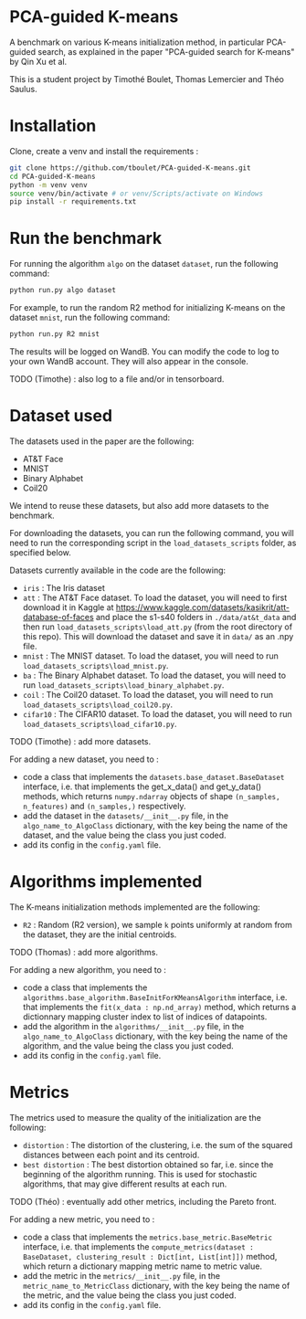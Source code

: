 # PCA-guided K-means
A benchmark on various K-means initialization method, in particular PCA-guided search, as explained in the paper "PCA-guided search for K-means" by Qin Xu et al.

This is a student project by Timothé Boulet, Thomas Lemercier and Théo Saulus.

# Installation

Clone, create a venv and install the requirements :

```bash
git clone https://github.com/tboulet/PCA-guided-K-means.git
cd PCA-guided-K-means
python -m venv venv
source venv/bin/activate # or venv/Scripts/activate on Windows
pip install -r requirements.txt
```


# Run the benchmark

For running the algorithm `algo` on the dataset `dataset`, run the following command:

```bash
python run.py algo dataset
```

For example, to run the random R2 method for initializing K-means on the dataset `mnist`, run the following command:

```bash
python run.py R2 mnist
```

The results will be logged on WandB. You can modify the code to log to your own WandB account. They will also appear in the console.

TODO (Timothe) : also log to a file and/or in tensorboard.


# Dataset used

The datasets used in the paper are the following:
- AT&T Face
- MNIST
- Binary Alphabet
- Coil20

We intend to reuse these datasets, but also add more datasets to the benchmark.

For downloading the datasets, you can run the following command, you will need to run the corresponding script in the `load_datasets_scripts` folder, as specified below.

Datasets currently available in the code are the following:
- `iris` : The Iris dataset
- `att` : The AT&T Face dataset. To load the dataset, you will need to first download it in Kaggle at https://www.kaggle.com/datasets/kasikrit/att-database-of-faces and place the s1-s40 folders in `./data/at&t_data` and then run ``load_datasets_scripts\load_att.py`` (from the root directory of this repo). This will download the dataset and save it in ``data/`` as an .npy file.
- `mnist` : The MNIST dataset. To load the dataset, you will need to run ``load_datasets_scripts\load_mnist.py``.
- `ba` : The Binary Alphabet dataset. To load the dataset, you will need to run ``load_datasets_scripts\load_binary_alphabet.py``.
- `coil` : The Coil20 dataset. To load the dataset, you will need to run ``load_datasets_scripts\load_coil20.py``.
- `cifar10` : The CIFAR10 dataset. To load the dataset, you will need to run ``load_datasets_scripts\load_cifar10.py``.

TODO (Timothe) : add more datasets.

For adding a new dataset, you need to :
- code a class that implements the `datasets.base_dataset.BaseDataset` interface, i.e. that implements the get_x_data() and get_y_data() methods, which returns `numpy.ndarray` objects of shape `(n_samples, n_features)` and `(n_samples,)` respectively.
- add the dataset in the `datasets/__init__.py` file, in the `algo_name_to_AlgoClass` dictionary, with the key being the name of the dataset, and the value being the class you just coded.
- add its config in the `config.yaml` file.


# Algorithms implemented

The K-means initialization methods implemented are the following:

- `R2` : Random (R2 version), we sample `k` points uniformly at random from the dataset, they are the initial centroids.

TODO (Thomas) : add more algorithms.

For adding a new algorithm, you need to :
- code a class that implements the `algorithms.base_algorithm.BaseInitForKMeansAlgorithm` interface, i.e. that implements the `fit(x_data : np.nd_array)` method, which returns a dictionnary mapping cluster index to list of indices of datapoints.
- add the algorithm in the `algorithms/__init__.py` file, in the `algo_name_to_AlgoClass` dictionary, with the key being the name of the algorithm, and the value being the class you just coded.
- add its config in the `config.yaml` file.

# Metrics

The metrics used to measure the quality of the initialization are the following:
- `distortion` : The distortion of the clustering, i.e. the sum of the squared distances between each point and its centroid.
- `best distortion` : The best distortion obtained so far, i.e. since the beginning of the algorithm running. This is used for stochastic algorithms, that may give different results at each run.

TODO (Théo) : eventually add other metrics, including the Pareto front.

For adding a new metric, you need to :
- code a class that implements the `metrics.base_metric.BaseMetric` interface, i.e. that implements the `compute_metrics(dataset : BaseDataset, clustering_result : Dict[int, List[int]])` method, which return a dictionary mapping metric name to metric value.
- add the metric in the `metrics/__init__.py` file, in the `metric_name_to_MetricClass` dictionary, with the key being the name of the metric, and the value being the class you just coded.
- add its config in the `config.yaml` file.